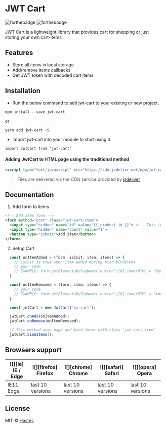 # JWT Cart

![forthebadge](https://forthebadge.com/images/badges/made-with-javascript.svg)
![forthebadge](https://forthebadge.com/images/badges/built-with-love.svg)


JWT Cart is a lightweight library that provides cart for shopping or just storing your own cart-items

## Features

* Store all items in local storage
* Add/remove items callbacks
* Get JWT token with decoded cart items

## Installation

* Run the below command to add jwt-cart to your exisitng or new project.

```
npm install --save jwt-cart
```

or

```
yarn add jwt-cart -S
```

* Import jwt-cart into your module to start using it.

```
import JwtCart from 'jwt-cart'
```


#### Adding JwtCart to HTML page using the traditional method

```html
<script type="text/javascript" src="https://cdn.jsdelivr.net/npm/jwt-cart"></script>
```

> Files are delivered via the CDN service provided by [jsdeliver](https://www.jsdelivr.com/)

## Documentation
1. Add form to items

```html
<!-- Add item form -->
<form method="post" class="jwt-cart-item">
  <input type="hidden" name="id" value="{{ product.id }}"> <!-- This input is required! -->
  <input type="hidden" name="count" value="1">
  <button type="submit">Add item</button>
</form>
```

2. Setup Cart

```javascript
  const onItemAdded = (form, isInit, item, items) => {
    // isInit is true when item added during bind bindItems
    // your code
    // EXAMPLE: form.getElementsByTagName('button')[0].innerHTML = 'Remove product';
  }

  const onItemRemoved = (form, item, items) => {
    // your code
    // EXAMPLE: form.getElementsByTagName('button')[0].innerHTML = 'Add product';
  }

  const jwtCart = new JwtCart('my-cart');

  jwtCart.onAdd(onItemAdded);
  jwtCart.onRemove(onItemRemoved);

  // This method scan page and bind forms with class "jwt-cart-item"
  jwtCart.bindItems(); 
```


## Browsers support

| ![][ie]<br />IE / Edge | ![][firefox]<br />Firefox | ![][chrome]<br />Chrome | ![][safari]<br />Safari | ![][opera]<br />Opera |
| ---------------------- | ------------------------- | ----------------------- | ----------------------- | --------------------- |
| IE11, Edge       | last 10 versions          | last 10 versions        | last 10 versions        | last 10 versions      |


## License

MIT © [Hastes](https://github.com/hastes)

